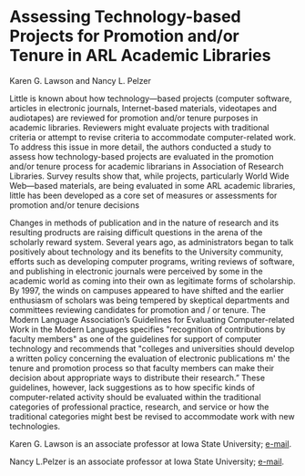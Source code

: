 # Assessing Technology-based Projects for Promotion and/or Tenure in ARL Academic Libraries
Karen G. Lawson and Nancy L. Pelzer

Little is known about how technology—based projects (computer software, articles in electronic journals, Internet-based materials, videotapes and audiotapes) are reviewed for promotion and/or tenure purposes in academic libraries. Reviewers might evaluate projects with traditional criteria or attempt to revise criteria to accommodate computer-related work. To address this issue in more detail, the authors conducted a study to assess how technology-based projects are evaluated in the promotion and/or tenure process for academic librarians in Association of Research Libraries. Survey results show that, while projects, particularly World Wide Web—based materials, are being evaluated in some ARL academic libraries, little has been developed as a core set of measures or assessments for promotion and/or tenure decisions

Changes in methods of publication and in the nature of research and its resulting prodructs are raising difficult questions in the arena of the scholarly reward system. Several years ago, as administrators began to talk positively about technology and its benefits to the University community, efforts such as developing computer programs, writing reviews of software, and publishing in electronic journals were perceived by some in the academic world as coming into their own as legitimate forms of scholarship. By 1997, the winds on campuses appeared to have shifted and the earlier enthusiasm of scholars was being tempered by skeptical departments and committees reviewing candidates for promotion and / or tenure. The Modern Language Association’s Guidelines for Evaluating Computer-related Work in the Modern Languages specifies "recognition of contributions by faculty members" as one of the guidelines for support of computer technology and recommends that "colleges and universities should develop a written policy concerning the evaluation of electronic publications m' the tenure and promotion process so that faculty members can make their decision about appropriate ways to distribute their research.” These guidelines, however, lack suggestions as to how specific kinds of computer-related activity should be evaluated within the traditional categories of professional practice, research, and service or how the traditional categories might best be revised to accommodate work with new technologies.

Karen G. Lawson is an associate professor at Iowa State University; [e-mail](klawson@iastate.edu). 

Nancy L.Pelzer is an associate professor at Iowa State University; [e-mail](npelzer@iastate.edu).

